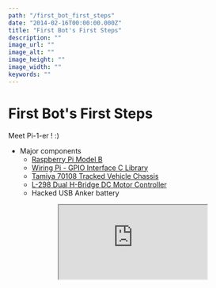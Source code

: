 ```yaml
---
path: "/first_bot_first_steps"
date: "2014-02-16T00:00:00.000Z"
title: "First Bot's First Steps"
description: ""
image_url: ""
image_alt: ""
image_height: ""
image_width: ""
keywords: ""
---
```


# First Bot's First Steps

Meet Pi-1-er ! :)

- Major components
    - [Raspberry Pi Model B](https://www.raspberrypi.org/products/raspberry-pi-1-model-b/)
    - [Wiring Pi - GPIO Interface C Library](http://wiringpi.com/)
    - [Tamiya 70108 Tracked Vehicle Chassis](https://www.amazon.com/gp/product/B002DR3H5S)
    - [L-298 Dual H-Bridge DC Motor Controller](https://www.amazon.com/Qunqi-Controller-Module-Stepper-Arduino/dp/B014KMHSW6/ref=sr_1_3?ie=UTF8&qid=1513140579&sr=8-3&keywords=l298n+h-bridge+motor+controller)
    - Hacked USB Anker battery

<center>
<iframe className="media" src="https://www.youtube.com/embed/G8LfERTUzLQ">
</iframe>
</center>